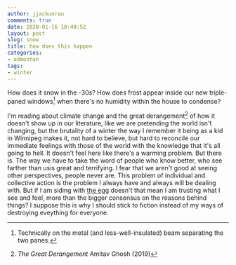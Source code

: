 ```yaml
---
author: jjackunrau
comments: true
date: 2020-01-16 10:49:52
layout: post
slug: snow
title: how does this happen
categories:
- edmonton
tags:
- winter
---
```


How does it snow in the -30s? How does frost appear inside our new triple-paned windows[^1] when there's no humidity within the house to condense?

I'm reading about climate change and the great derangement[^2] of how it doesn't show up in our literature, like we are pretending the world isn't changing, but the brutality of a winter the way I remember it being as a kid in Winnipeg makes it, not hard to believe, but hard to reconcile our immediate feelings with those of the world with the knowledge that it's all going to hell. It doesn't feel here like there's a warming problem. But there is. The way we have to take the word of people who know better, who see farther than usis great and terrifying. I fear that we aren't good at seeing other perspectives, people never are. This problem of individual and collective action is the problem I always have and always will be dealing with. But if I am siding with [the egg](https://japanamerica.blogspot.ca/2009/02/haruki-murakami-on-side-of-egg.html) doesn't that mean I am trusting what I see and feel, more than the bigger consensus on the reasons behind things? I suppose this is why I should stick to fiction instead of my ways of destroying eveything for everyone.

[^1]: Technically on the metal (and less-well-insulated) beam separating the two panes.

[^2]: *The Great Derangement* Amitav Ghosh (2019)
